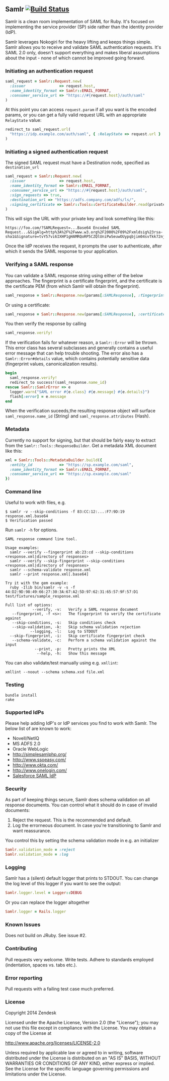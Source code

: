 ## Samlr [![Build Status](https://secure.travis-ci.org/zendesk/samlr.png)](http://travis-ci.org/zendesk/samlr)

Samlr is a clean room implementation of SAML for Ruby. It's focused on implementing the service provider (SP) side rather than the identity provider (IdP).

Samlr leverages Nokogiri for the heavy lifting and keeps things simple. Samlr allows you to receive and validate SAML authentication requests. It's SAML 2.0 only, doesn't support everything and makes liberal assumptions about the input - none of which cannot be improved going forward.

### Initiating an authentication request

```ruby
saml_request = Samlr::Request.new(
  :issuer               => request.host,
  :name_identity_format => Samlr::EMAIL_FORMAT,
  :consumer_service_url => "https://#{request.host}/auth/saml"
)
```

At this point you can access `request.param` if all you want is the encoded params, or you can get a fully valid request URL with an appropriate `RelayState` value:

```ruby
redirect_to saml_request.url(
  "https://idp.example.com/auth/saml", { :RelayState => request.url }
)
```

### Initiating a signed authentication request

The signed SAML request must have a Destination node, specified as `destination_url`

```ruby
saml_request = Samlr::Request.new(
  :issuer               => request.host,
  :name_identity_format => Samlr::EMAIL_FORMAT,
  :consumer_service_url => "https://#{request.host}/auth/saml",
  :sign_requests => true,
  :destination_url => "https://adfs.company.com/adfs/ls/",
  :signing_certificate => Samlr::Tools::CertificateBuilder.read(private_key_pem, certifictate_pem)
)
```
This will sign the URL with your private key and look something like this:

```
https://foo.com/?SAMLRequest=...Base64 Encoded SAML Request...&SigAlg=http%3A%2F%2Fwww.w3.org%2F2000%2F09%2Fxmldsig%23rsa-sha1&Signature=tvY57vi6IXHP1gHAMRQoRP5CZQlUniPwSeuwOUypqbjim04svTkk72njvbxzUE27U5PhK0Cwzq4ZdZ08i%2BuVAw%3D%3D
```


Once the IdP receives the request, it prompts the user to authenticate, after which it sends the SAML response to your application.

### Verifying a SAML response

You can validate a SAML response string using either of the below approaches. The fingerprint is a certificate fingerprint, and the certificate is the certificate PEM (from which Samlr will obtain the fingerprint).

```ruby
saml_response = Samlr::Response.new(params[:SAMLResponse], :fingerprint => fingerprint)
```

Or using a certificate:

```ruby
saml_response = Samlr::Response.new(params[:SAMLResponse], :certificate => certificate)
```

You then verify the response by calling

```ruby
saml_response.verify!
```

If the verification fails for whatever reason, a `Samlr::Error` will be thrown. This error class has several subclasses and generally contains a useful error message that can help trouble shooting. The error also has a `Samlr::Error#details` value, which contains potentially sensitive data (fingerprint values, canonicalization results).

```ruby
begin
  saml_response.verify!
  redirect_to success!(saml_response.name_id)
rescue Samlr::SamlrError => e
  logger.warn("SAML error #{e.class} #{e.message} #{e.details}")
  flash[:error] = e.message
end
```

When the verification suceeds,the resulting response object will surface `saml_response.name_id` (String) and `saml_response.attributes` (Hash).

### Metadata

Currently no support for signing, but that should be fairly easy to extract from the `Samlr::Tools::ResponseBuilder`. Get a metadata XML document like this:

```ruby
xml = Samlr::Tools::MetadataBuilder.build({
  :entity_id            => "https://sp.example.com/saml",
  :name_identity_format => Samlr::EMAIL_FORMAT,
  :consumer_service_url => "https://sp.example.com/saml"
})
```

### Command line

Useful to work with files, e.g.

```
$ samlr -v --skip-conditions -f 83:CC:12:...:F7:9D:19 response.xml.base64
$ Verification passed
```

Run `samlr -h` for options.

```
SAML response command line tool.

Usage examples:
  samlr --verify --fingerprint ab:23:cd --skip-conditions <response.xml|directory of responses>
  samlr --verify --skip-fingerprint --skip-conditions <response.xml|directory of responses>
  samlr --schema-validate response.xml
  samlr --print response.xml[.base64]

Try it with the gem example:
  ruby -Ilib bin/samlr -v -s -f 44:D2:9D:98:49:66:27:30:3A:67:A2:5D:97:62:31:65:57:9F:57:D1 test/fixtures/sample_response.xml

Full list of options:
            --verify, -v:   Verify a SAML response document
   --fingerprint, -f <s>:   The fingerprint to verify the certificate against
   --skip-conditions, -s:   Skip conditions check
   --skip-validation, -k:   Skip schema validation rejection
           --logging, -l:   Log to STDOUT
  --skip-fingerprint, -i:   Skip certificate fingerprint check
   --schema-validate, -c:   Perform a schema validation against the input
             --print, -p:   Pretty prints the XML
              --help, -h:   Show this message
```

You can also validate/test manually using e.g. `xmllint`:

```
xmllint --noout --schema schema.xsd file.xml
```

### Testing

```
bundle install
rake
```

### Supported IdPs

Please help adding IdP's or IdP services you find to work with Samlr. The below list of are known to work:

* Novell/NetIQ
* MS ADFS 2.0
* Oracle WebLogic
* http://simplesamlphp.org/
* http://www.ssoeasy.com/
* http://www.okta.com/
* http://www.onelogin.com/
* [Salesforce SAML IdP](https://login.salesforce.com/help/doc/en/identity_provider_about.htm)

### Security

As part of keeping things secure, Samlr does schema validation on all response documents. You can control what it should do in case of invalid documents:

1. Reject the request. This is the recommended and default.
2. Log the errorneous document. In case you're transitioning to Samlr and want reassurance.

You control this by setting the schema validation mode in e.g. an initializer

```ruby
Samlr.validation_mode = :reject
Samlr.validation_mode = :log
```

### Logging

Samlr has a (silent) default logger that prints to STDOUT. You can change the log level of this logger if you want to see the output:

```ruby
Samlr.logger.level = Logger::DEBUG
```

Or you can replace the logger altogether

```ruby
Samlr.logger = Rails.logger
```

### Known Issues

Does not build on JRuby. See issue #2.

### Contributing

Pull requests very welcome. Write tests. Adhere to standards employed (indentation, spaces vs. tabs etc.).

### Error reporting

Pull requests with a failing test case much preferred.

### License

Copyright 2014 Zendesk

Licensed under the Apache License, Version 2.0 (the "License"); you may not use this file except in compliance with the License.
You may obtain a copy of the License at

http://www.apache.org/licenses/LICENSE-2.0

Unless required by applicable law or agreed to in writing, software distributed under the License is distributed on an "AS IS" BASIS, WITHOUT WARRANTIES OR CONDITIONS OF ANY KIND, either express or implied. See the License for the specific language governing permissions and limitations under the License.
